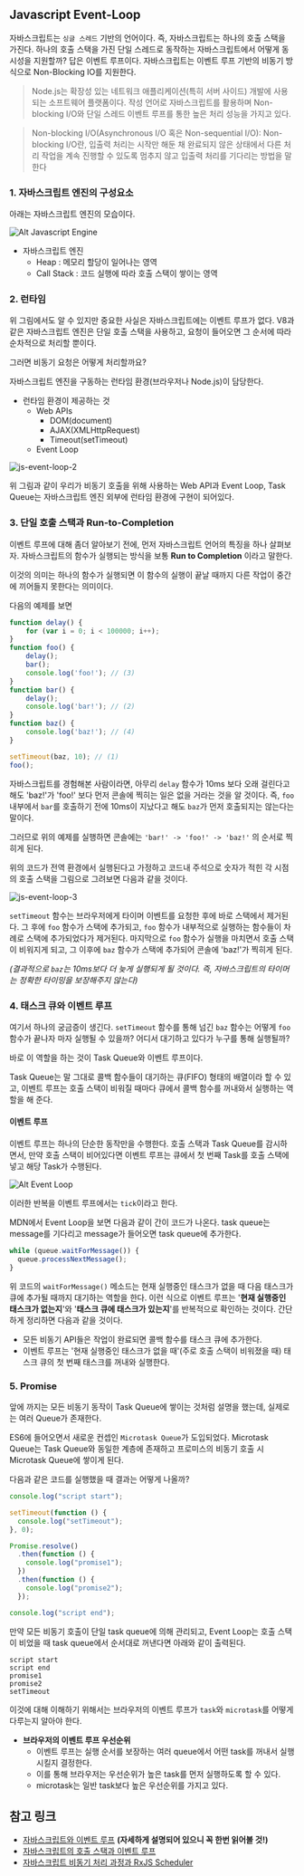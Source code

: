 ## Javascript Event-Loop

자바스크립트는 `싱글 스레드` 기반의 언어이다. 즉, 자바스크립트는 하나의 호출 스택을 가진다. 하나의 호출 스택을 가진 단일 스레드로 동작하는 자바스크립트에서 어떻게 동시성을 지원할까? 답은 이벤트 루프이다. 자바스크립트는 이벤트 루프 기반의 비동기 방식으로 Non-Blocking IO를 지원한다.



> Node.js는 확장성 있는 네트워크 애플리케이션(특히 서버 사이드) 개발에 사용되는 소프트웨어 플랫폼이다. 작성 언어로 자바스크립트를 활용하며 Non-blocking I/O와 단일 스레드 이벤트 루프를 통한 높은 처리 성능을 가지고 있다.

> Non-blocking I/O(Asynchronous I/O 혹은 Non-sequential I/O): Non-blocking I/O란, 입출력 처리는 시작만 해둔 채 완료되지 않은 상태에서 다른 처리 작업을 계속 진행할 수 있도록 멈추지 않고 입출력 처리를 기다리는 방법을 말한다

### 1. 자바스크립트 엔진의 구성요소

아래는 자바스크립트 엔진의 모습이다.

![Alt Javascript Engine](https://github.com/Songwonseok/CS-Study/blob/main/Language/images/js-event-loop-1.PNG?raw=true)

- 자바스크립트 엔진
  - Heap : 메모리 할당이 일어나는 영역
  - Call Stack : 코드 실행에 따라 호출 스택이 쌓이는 영역

### 2. 런타임

위 그림에서도 알 수 있지만 중요한 사실은 자바스크립트에는 이벤트 루프가 없다. V8과 같은 자바스크립트 엔진은 단일 호출 스택을 사용하고, 요청이 들어오면 그 순서에 따라 순차적으로 처리할 뿐이다.

그러면 비동기 요청은 어떻게 처리할까요?

자바스크립트 엔진을 구동하는 런타임 환경(브라우저나 Node.js)이 담당한다.

- 런타임 환경이 제공하는 것
  - Web APIs
    - DOM(document)
    - AJAX(XMLHttpRequest)
    - Timeout(setTimeout)
  - Event Loop

![js-event-loop-2](https://github.com/Songwonseok/CS-Study/blob/main/Language/images/js-event-loop-2.PNG?raw=true)

위 그림과 같이 우리가 비동기 호출을 위해 사용하는 Web API과 Event Loop, Task Queue는 자바스크립트 엔진 외부에 런타임 환경에 구현이 되어있다.



### 3. 단일 호출 스택과 Run-to-Completion

이벤트 루프에 대해 좀더 알아보기 전에, 먼저 자바스크립트 언어의 특징을 하나 살펴보자. 자바스크립트의 함수가 실행되는 방식을 보통 **Run to Completion** 이라고 말한다.

이것의 의미는 하나의 함수가 실행되면 이 함수의 실행이 끝날 때까지 다른 작업이 중간에 끼어들지 못한다는 의미이다.

다음의 예제를 보면

```javascript
function delay() {
    for (var i = 0; i < 100000; i++);
}
function foo() {
    delay();
    bar();
    console.log('foo!'); // (3)
}
function bar() {
    delay();
    console.log('bar!'); // (2)
}
function baz() {
    console.log('baz!'); // (4)
}

setTimeout(baz, 10); // (1)
foo();
```

자바스크립트를 경험해본 사람이라면, 아무리 `delay` 함수가 10ms 보다 오래 걸린다고 해도 'baz!'가 'foo!' 보다 먼저 콘솔에 찍히는 일은 없을 거라는 것을 알 것이다. 즉, `foo` 내부에서 `bar`를 호출하기 전에 10ms이 지났다고 해도 `baz`가 먼저 호출되지는 않는다는 말이다. 

그러므로 위의 예제를 실행하면 콘솔에는 ``'bar!' -> 'foo!' -> 'baz!'`` 의 순서로 찍히게 된다.

위의 코드가 전역 환경에서 실행된다고 가정하고 코드내 주석으로 숫자가 적힌 각 시점의 호출 스택을 그림으로 그려보면 다음과 같을 것이다.

![js-event-loop-3](https://github.com/Songwonseok/CS-Study/blob/main/Language/images/js-event-loop-3.PNG?raw=true)

`setTimeout` 함수는 브라우저에게 타이머 이벤트를 요청한 후에 바로 스택에서 제거된다. 그 후에 `foo` 함수가 스택에 추가되고, `foo` 함수가 내부적으로 실행하는 함수들이 차례로 스택에 추가되었다가 제거된다. 마지막으로 `foo` 함수가 실행을 마치면서 호출 스택이 비워지게 되고, 그 이후에 `baz` 함수가 스택에 추가되어 콘솔에 'baz!'가 찍히게 된다.

*(결과적으로 `baz`는 10ms보다 더 늦게 실행되게 될 것이다. 즉, 자바스크립트의 타이머는 정확한 타이밍을 보장해주지 않는다)*



### 4. 태스크 큐와 이벤트 루프

여기서 하나의 궁금증이 생긴다. `setTimeout` 함수를 통해 넘긴 `baz` 함수는 어떻게 `foo` 함수가 끝나자 마자 실행될 수 있을까? 어디서 대기하고 있다가 누구를 통해 실행될까? 

바로 이 역할을 하는 것이 Task Queue와 이벤트 루프이다. 

Task Queue는 말 그대로 콜백 함수들이 대기하는 큐(FIFO) 형태의 배열이라 할 수 있고, 이벤트 루프는 호출 스택이 비워질 때마다 큐에서 콜백 함수를 꺼내와서 실행하는 역할을 해 준다.

#### 이벤트 루프

이벤트 루프는 하나의 단순한 동작만을 수행한다. 호출 스택과 Task Queue를 감시하면서, 만약 호출 스택이 비어있다면 이벤트 루프는 큐에서 첫 번째 Task를 호출 스택에 넣고 해당 Task가 수행된다.

![Alt Event Loop](https://github.com/Songwonseok/CS-Study/blob/main/Language/images/js-event-loop-4.PNG?raw=true)

이러한 반복을 이벤트 루프에서는 `tick`이라고 한다.

MDN에서 Event Loop을 보면 다음과 같이 간이 코드가 나온다. task queue는 message를 기다리고 message가 들어오면 task queue에 추가한다.

```javascript
while (queue.waitForMessage()) {
  queue.processNextMessage();
}
```

위 코드의 `waitForMessage()` 메소드는 현재 실행중인 태스크가 없을 때 다음 태스크가 큐에 추가될 때까지 대기하는 역할을 한다. 이런 식으로 이벤트 루프는 '**현재 실행중인 태스크가 없는지**'와 '**태스크 큐에 태스크가 있는지**'를 반복적으로 확인하는 것이다. 간단하게 정리하면 다음과 같을 것이다.

- 모든 비동기 API들은 작업이 완료되면 콜백 함수를 태스크 큐에 추가한다.
- 이벤트 루프는 '현재 실행중인 태스크가 없을 때'(주로 호출 스택이 비워졌을 때) 태스크 큐의 첫 번째 태스크를 꺼내와 실행한다.



### 5. Promise

앞에 까지는 모든 비동기 동작이 Task Queue에 쌓이는 것처럼 설명을 했는데, 실제로는 여러 Queue가 존재한다.

ES6에 들어오면서 새로운 컨셉인 `Microtask Queue`가 도입되었다. Microtask Queue는 Task Queue와 동일한 계층에 존재하고 프로미스의 비동기 호출 시 Microtask Queue에 쌓이게 된다.

다음과 같은 코드를 실행했을 때 결과는 어떻게 나올까?

```javascript
console.log("script start");

setTimeout(function () {
  console.log("setTimeout");
}, 0);

Promise.resolve()
  .then(function () {
    console.log("promise1");
  })
  .then(function () {
    console.log("promise2");
  });

console.log("script end");
```

만약 모든 비동기 호출이 단일 task queue에 의해 관리되고, Event Loop는 호출 스택이 비었을 때 task queue에서 순서대로 꺼낸다면 아래와 같이 출력된다.

```
script start
script end
promise1
promise2
setTimeout
```

이것에 대해 이해하기 위해서는 브라우저의 이벤트 루프가 `task`와 `microtask`를 어떻게 다루는지 알아야 한다.

- **브라우저의 이벤트 루프 우선순위**
  - 이벤트 루프는 실행 순서를 보장하는 여러 queue에서 어떤 task를 꺼내서 실행시킬지 결정한다.
  - 이를 통해 브라우저는 우선순위가 높은 task를 먼저 실행하도록 할 수 있다.
  - microtask는 일반 task보다 높은 우선순위를 가지고 있다.



## 참고 링크

- [자바스크립트와 이벤트 루프](https://meetup.toast.com/posts/89) **(자세하게 설명되어 있으니 꼭 한번 읽어볼 것!)**
- [자바스크립트의 호출 스택과 이벤트 루프](https://iamsjy17.github.io/javascript/2019/07/20/how-to-works-js.html)
- [자바스크립트 비동기 처리 과정과 RxJS Scheduler](http://sculove.github.io/blog/2018/01/18/javascriptflow/)

